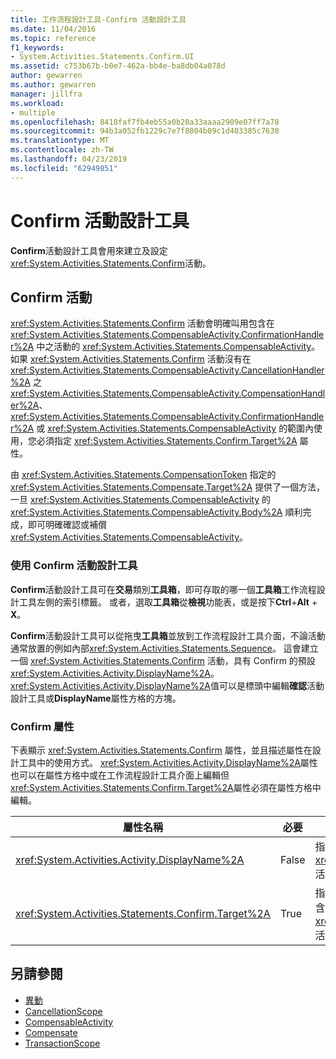 ```yaml
---
title: 工作流程設計工具-Confirm 活動設計工具
ms.date: 11/04/2016
ms.topic: reference
f1_keywords:
- System.Activities.Statements.Confirm.UI
ms.assetid: c753b67b-b0e7-462a-bb4e-ba8db04a078d
author: gewarren
ms.author: gewarren
manager: jillfra
ms.workload:
- multiple
ms.openlocfilehash: 8418faf7fb4eb55a0b20a33aaaa2909e07ff7a78
ms.sourcegitcommit: 94b3a052fb1229c7e7f8804b09c1d403385c7630
ms.translationtype: MT
ms.contentlocale: zh-TW
ms.lasthandoff: 04/23/2019
ms.locfileid: "62949851"
---
```

# <a name="confirm-activity-designer"></a>Confirm 活動設計工具

**Confirm**活動設計工具會用來建立及設定<xref:System.Activities.Statements.Confirm>活動。

## <a name="the-confirm-activity"></a>Confirm 活動
 <xref:System.Activities.Statements.Confirm> 活動會明確叫用包含在 <xref:System.Activities.Statements.CompensableActivity.ConfirmationHandler%2A> 中之活動的 <xref:System.Activities.Statements.CompensableActivity>。 如果 <xref:System.Activities.Statements.Confirm> 活動沒有在 <xref:System.Activities.Statements.CompensableActivity.CancellationHandler%2A> 之 <xref:System.Activities.Statements.CompensableActivity.CompensationHandler%2A>、<xref:System.Activities.Statements.CompensableActivity.ConfirmationHandler%2A> 或 <xref:System.Activities.Statements.CompensableActivity> 的範圍內使用，您必須指定 <xref:System.Activities.Statements.Confirm.Target%2A> 屬性。

 由 <xref:System.Activities.Statements.CompensationToken> 指定的 <xref:System.Activities.Statements.Compensate.Target%2A> 提供了一個方法，一旦 <xref:System.Activities.Statements.CompensableActivity> 的 <xref:System.Activities.Statements.CompensableActivity.Body%2A> 順利完成，即可明確確認或補償 <xref:System.Activities.Statements.CompensableActivity>。

### <a name="using-the-confirm-activity-designer"></a>使用 Confirm 活動設計工具
 **Confirm**活動設計工具可在**交易**類別**工具箱**，即可存取的哪一個**工具箱**工作流程設計工具左側的索引標籤。 或者，選取**工具箱**從**檢視**功能表，或是按下**Ctrl**+**Alt** + **X**。

 **Confirm**活動設計工具可以從拖曳**工具箱**並放到工作流程設計工具介面，不論活動通常放置的例如內部<xref:System.Activities.Statements.Sequence>。 這會建立一個 <xref:System.Activities.Statements.Confirm> 活動，具有 Confirm 的預設 <xref:System.Activities.Activity.DisplayName%2A>。 <xref:System.Activities.Activity.DisplayName%2A>值可以是標頭中編輯**確認**活動設計工具或**DisplayName**屬性方格的方塊。

### <a name="the-confirm-properties"></a>Confirm 屬性
 下表顯示 <xref:System.Activities.Statements.Confirm> 屬性，並且描述屬性在設計工具中的使用方式。 <xref:System.Activities.Activity.DisplayName%2A>屬性也可以在屬性方格中或在工作流程設計工具介面上編輯但<xref:System.Activities.Statements.Confirm.Target%2A>屬性必須在屬性方格中編輯。

|屬性名稱|必要|使用量|
|-|--------------|-|
|<xref:System.Activities.Activity.DisplayName%2A>|False|指定 <xref:System.Activities.Statements.CancellationScope> 活動選用的易記名稱。 預設為 Confirm。|
|<xref:System.Activities.Statements.Confirm.Target%2A>|True|指定 <xref:System.Activities.InArgument%601>，其中包含此 <xref:System.Activities.Statements.CompensationToken> 活動的 <xref:System.Activities.Statements.Confirm>。|

## <a name="see-also"></a>另請參閱

- [異動](../workflow-designer/transaction-activity-designers.md)
- [CancellationScope](../workflow-designer/cancellationscope-activity-designer.md)
- [CompensableActivity](../workflow-designer/compensableactivity-activity-designer.md)
- [Compensate](../workflow-designer/compensate-activity-designer.md)
- [TransactionScope](../workflow-designer/transactionscope-activity-designer.md)